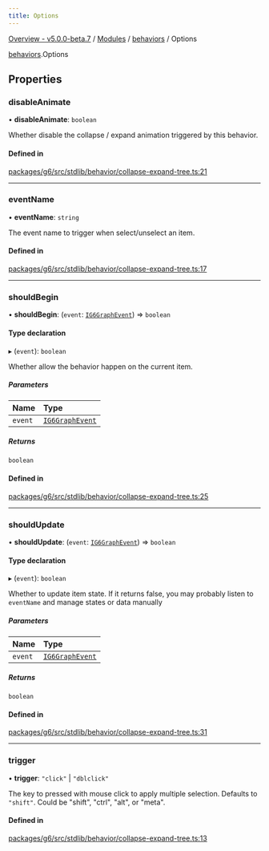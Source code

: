 ```yaml
---
title: Options
---
```


[Overview - v5.0.0-beta.7](../../README.en.md) / [Modules](../../modules.en.md) / [behaviors](../../modules/behaviors.en.md) / Options

[behaviors](../../modules/behaviors.en.md).Options

## Properties

### disableAnimate

• **disableAnimate**: `boolean`

Whether disable the collapse / expand animation triggered by this behavior.

#### Defined in

[packages/g6/src/stdlib/behavior/collapse-expand-tree.ts:21](https://github.com/antvis/G6/blob/61e525e59b/packages/g6/src/stdlib/behavior/collapse-expand-tree.ts#L21)

---

### eventName

• **eventName**: `string`

The event name to trigger when select/unselect an item.

#### Defined in

[packages/g6/src/stdlib/behavior/collapse-expand-tree.ts:17](https://github.com/antvis/G6/blob/61e525e59b/packages/g6/src/stdlib/behavior/collapse-expand-tree.ts#L17)

---

### shouldBegin

• **shouldBegin**: (`event`: [`IG6GraphEvent`](IG6GraphEvent.en.md)) => `boolean`

#### Type declaration

▸ (`event`): `boolean`

Whether allow the behavior happen on the current item.

##### Parameters

| Name    | Type                                   |
| :------ | :------------------------------------- |
| `event` | [`IG6GraphEvent`](IG6GraphEvent.en.md) |

##### Returns

`boolean`

#### Defined in

[packages/g6/src/stdlib/behavior/collapse-expand-tree.ts:25](https://github.com/antvis/G6/blob/61e525e59b/packages/g6/src/stdlib/behavior/collapse-expand-tree.ts#L25)

---

### shouldUpdate

• **shouldUpdate**: (`event`: [`IG6GraphEvent`](IG6GraphEvent.en.md)) => `boolean`

#### Type declaration

▸ (`event`): `boolean`

Whether to update item state.
If it returns false, you may probably listen to `eventName` and
manage states or data manually

##### Parameters

| Name    | Type                                   |
| :------ | :------------------------------------- |
| `event` | [`IG6GraphEvent`](IG6GraphEvent.en.md) |

##### Returns

`boolean`

#### Defined in

[packages/g6/src/stdlib/behavior/collapse-expand-tree.ts:31](https://github.com/antvis/G6/blob/61e525e59b/packages/g6/src/stdlib/behavior/collapse-expand-tree.ts#L31)

---

### trigger

• **trigger**: `"click"` \| `"dblclick"`

The key to pressed with mouse click to apply multiple selection.
Defaults to `"shift"`.
Could be "shift", "ctrl", "alt", or "meta".

#### Defined in

[packages/g6/src/stdlib/behavior/collapse-expand-tree.ts:13](https://github.com/antvis/G6/blob/61e525e59b/packages/g6/src/stdlib/behavior/collapse-expand-tree.ts#L13)

